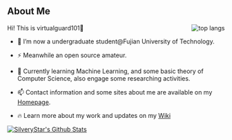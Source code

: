 ## About Me

<!--
**virtualguard101/virtualguard101** is a ✨ _special_ ✨ repository because its `README.md` (this file) appears on your GitHub profile.
-->

<!-- [![Top Langs](https://github-readme-stats.vercel.app/api/top-langs/?username=virtualguard101&layout=compact)](https://github.com/virtualguard101) -->
<img src="https://github-readme-stats.vercel.app/api/top-langs/?username=virtualguard101" align="right" alt="top langs" />

Hi! This is virtualguard101👋

- 🔭 I’m now a undergraduate student@Fujian University of Technology.

- ⚡ Meanwhile an open source amateur.

- 🌱 Currently learning Machine Learning, and some basic theory of Computer Science, also engage some researching activities.

- 📫 Contact information and some sites about me are available on my [Homepage](https://home.virtualguard101.com/).

- 🔥 Learn more about my work and updates on my [Wiki](https://wiki.virtualguard101.com/)

[![SilveryStar's Github Stats](https://github-readme-stats.vercel.app/api?username=virtualguard101&show_icons=true)](https://github.com/virtualguard101)
